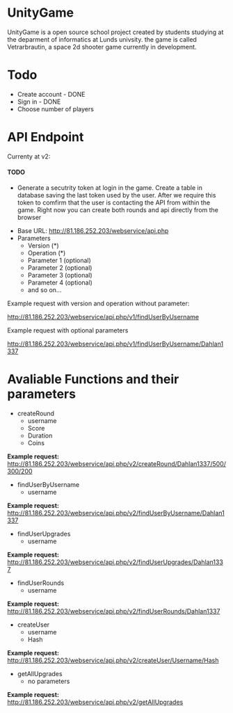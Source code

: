 # UnityGame

UnityGame is a open source school project created by students studying at the deparment of informatics at Lunds univsity. the game is called Vetrarbrautin, a space 2d shooter game currently in development.


# Todo
* Create account - DONE
* Sign in - DONE
* Choose number of players

# API Endpoint

Currenty at v2:
#### TODO
* Generate a secutrity token at login in the game. Create a table in database saving the last token used by the user. After we require this token to comfirm that the user is contacting the API from within the game. Right now you can create both rounds and api directly from the browser

 - Base URL: http://81.186.252.203/webservice/api.php
 - Parameters
    - Version (*)
    - Operation (*)
    - Parameter 1 (optional)
    - Parameter 2 (optional)
    - Parameter 3 (optional)
    - Parameter 4 (optional)
    - and so on...
    
Example request with version and operation without parameter: 

http://81.186.252.203/webservice/api.php/v1/findUserByUsername

Example request with optional parameters

http://81.186.252.203/webservice/api.php/v1/findUserByUsername/Dahlan1337

# Avaliable Functions and their parameters
- createRound
     - username
     - Score
     - Duration
     - Coins
     
<b>Example request: </b>http://81.186.252.203/webservice/api.php/v2/createRound/Dahlan1337/500/300/200

- findUserByUsername
     - username
     
<b>Example request: </b>http://81.186.252.203/webservice/api.php/v2/findUserByUsername/Dahlan1337

- findUserUpgrades
     - username
     
<b>Example request: </b>http://81.186.252.203/webservice/api.php/v2/findUserUpgrades/Dahlan1337

- findUserRounds
     - username
     
<b>Example request: </b>http://81.186.252.203/webservice/api.php/v2/findUserRounds/Dahlan1337

- createUser
     - username
     - Hash
  
<b>Example request: </b>http://81.186.252.203/webservice/api.php/v2/createUser/Username/Hash

- getAllUpgrades
   - no parameters
   
 <b>Example request: </b>http://81.186.252.203/webservice/api.php/v2/getAllUpgrades
